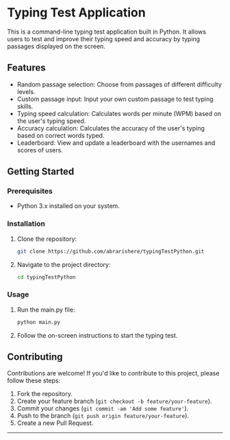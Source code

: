 
# Typing Test Application

This is a command-line typing test application built in Python. It allows users to test and improve their typing speed and accuracy by typing passages displayed on the screen.

## Features

- Random passage selection: Choose from passages of different difficulty levels.
- Custom passage input: Input your own custom passage to test typing skills.
- Typing speed calculation: Calculates words per minute (WPM) based on the user's typing speed.
- Accuracy calculation: Calculates the accuracy of the user's typing based on correct words typed.
- Leaderboard: View and update a leaderboard with the usernames and scores of users.

## Getting Started

### Prerequisites

- Python 3.x installed on your system.

### Installation

1. Clone the repository:

   ```bash
   git clone https://github.com/abrarishere/typingTestPython.git
   ```

2. Navigate to the project directory:

   ```bash
   cd typingTestPython
   ```

### Usage

1. Run the main.py file:

   ```bash
   python main.py
   ```

2. Follow the on-screen instructions to start the typing test.

## Contributing

Contributions are welcome! If you'd like to contribute to this project, please follow these steps:

1. Fork the repository.
2. Create your feature branch (`git checkout -b feature/your-feature`).
3. Commit your changes (`git commit -am 'Add some feature'`).
4. Push to the branch (`git push origin feature/your-feature`).
5. Create a new Pull Request.

---
